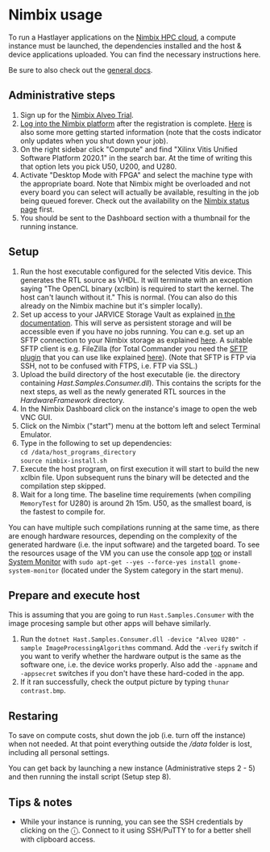 # Nimbix usage



To run a Hastlayer applications on the [Nimbix HPC cloud](https://www.nimbix.net/), a compute instance must be launched, the dependencies installed and the host & device applications uploaded. You can find the necessary instructions here.

Be sure to also check out the [general docs](../Readme.md).


## Administrative steps

1. Sign up for the [Nimbix Alveo Trial](https://www.nimbix.net/alveotrial).
2. [Log into the Nimbix platform](https://platform.jarvice.com/) after the registration is complete. [Here](https://support.nimbix.net/hc/en-us/articles/360035258971-Getting-Started-With-Alveo-Trial) is also some more getting started information (note that the costs indicator only updates when you shut down your job).
3. On the right sidebar click "Compute" and find "Xilinx Vitis Unified Software Platform 2020.1" in the search bar. At the time of writing this that option lets you pick U50, U200, and U280.
4. Activate "Desktop Mode with FPGA" and select the machine type with the appropriate board. Note that Nimbix might be overloaded and not every board you can select will actually be available, resulting in the job being queued forever. Check out the availability on the [Nimbix status page](https://status.jarvice.com/) first.
5. You should be sent to the Dashboard section with a thumbnail for the running instance.


## Setup

1. Run the host executable configured for the selected Vitis device. This generates the RTL source as VHDL. It will terminate with an exception saying "The OpenCL binary (xclbin) is required to start the kernel. The host can't launch without it." This is normal. (You can also do this already on the Nimbix machine but it's simpler locally).
2. Set up access to your JARVICE Storage Vault as explained [in the documentation](https://support.nimbix.net/hc/en-us/articles/208083526-How-do-I-transfer-files-to-and-from-JARVICE-). This will serve as persistent storage and will be accessible even if you have no jobs running. You can e.g. set up an SFTP connection to your Nimbix storage as explained [here](https://support.nimbix.net/hc/en-us/articles/115000157983-How-to-Upload-Data-to-JARVICE-using-SFTP). A suitable SFTP client is e.g. FileZilla (for Total Commander you need the [SFTP plugin](https://www.ghisler.com/plugins.htm) that you can use like explained [here](https://webhosting.platon.org/article.php?support::totalcommander)). (Note that SFTP is FTP via SSH, not to be confused with FTPS, i.e. FTP via SSL.)
3. Upload the build directory of the host executable (ie. the directory containing *Hast.Samples.Consumer.dll*). This contains the scripts for the next steps, as well as the newly generated RTL sources in the *HardwareFramework* directory.
4. In the Nimbix Dashboard click on the instance's image to open the web VNC GUI.
5. Click on the Nimbix ("start") menu at the bottom left and select Terminal Emulator.
6. Type in the following to set up dependencies:<br>
  `cd /data/host_programs_directory`<br>
  `source nimbix-install.sh`
7. Execute the host program, on first execution it will start to build the new xclbin file. Upon subsequent runs the binary will be detected and the compilation step skipped. 
8. Wait for a long time. The baseline time requirements (when compiling `MemoryTest` for U280) is around 2h 15m. U50, as the smallest board, is the fastest to compile for.

You can have multiple such compilations running at the same time, as there are enough hardware resources, depending on the complexity of the generated hardware (i.e. the input software) and the targeted board. To see the resources usage of the VM you can use the console app [top](https://linux.die.net/man/1/top) or install [System Monitor](https://help.gnome.org/users/gnome-system-monitor/) with `sudo apt-get --yes --force-yes install gnome-system-monitor` (located under the System category in the start menu).


## Prepare and execute host

This is assuming that you are going to run `Hast.Samples.Consumer` with the image procesing sample but other apps will behave similarly.

1. Run the `dotnet Hast.Samples.Consumer.dll -device "Alveo U280" -sample ImageProcessingAlgorithms` command. Add the `-verify` switch if you want to verify whether the hardware output is the same as the software one, i.e. the device works properly. Also add the `-appname` and `-appsecret` switches if you don't have these hard-coded in the app.
3. If it ran successfully, check the output picture by typing `thunar contrast.bmp`.


## Restaring

To save on compute costs, shut down the job (i.e. turn off the instance) when not needed. At that point everything outside the */data* folder is lost, including all personal settings.

You can get back by launching a new instance (Administrative steps 2 - 5) and then running the install script (Setup step 8).


## Tips & notes

- While your instance is running, you can see the SSH credentials by clicking on the ⓘ. Connect to it using SSH/PuTTY to for a better shell with clipboard access.

